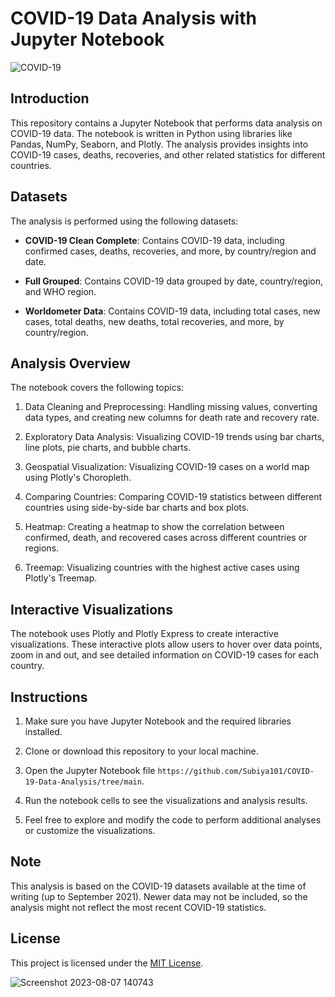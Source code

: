 
# COVID-19 Data Analysis with Jupyter Notebook

![COVID-19](https://img.shields.io/badge/COVID--19-Data%20Analysis-blue)

## Introduction

This repository contains a Jupyter Notebook that performs data analysis on COVID-19 data. The notebook is written in Python using libraries like Pandas, NumPy, Seaborn, and Plotly. The analysis provides insights into COVID-19 cases, deaths, recoveries, and other related statistics for different countries.

## Datasets

The analysis is performed using the following datasets:

- **COVID-19 Clean Complete**: Contains COVID-19 data, including confirmed cases, deaths, recoveries, and more, by country/region and date.

- **Full Grouped**: Contains COVID-19 data grouped by date, country/region, and WHO region.

- **Worldometer Data**: Contains COVID-19 data, including total cases, new cases, total deaths, new deaths, total recoveries, and more, by country/region.

## Analysis Overview

The notebook covers the following topics:

1. Data Cleaning and Preprocessing: Handling missing values, converting data types, and creating new columns for death rate and recovery rate.

2. Exploratory Data Analysis: Visualizing COVID-19 trends using bar charts, line plots, pie charts, and bubble charts.

3. Geospatial Visualization: Visualizing COVID-19 cases on a world map using Plotly's Choropleth.

4. Comparing Countries: Comparing COVID-19 statistics between different countries using side-by-side bar charts and box plots.

5. Heatmap: Creating a heatmap to show the correlation between confirmed, death, and recovered cases across different countries or regions.

6. Treemap: Visualizing countries with the highest active cases using Plotly's Treemap.

## Interactive Visualizations

The notebook uses Plotly and Plotly Express to create interactive visualizations. These interactive plots allow users to hover over data points, zoom in and out, and see detailed information on COVID-19 cases for each country.

## Instructions

1. Make sure you have Jupyter Notebook and the required libraries installed.

2. Clone or download this repository to your local machine.

3. Open the Jupyter Notebook file `https://github.com/Subiya101/COVID-19-Data-Analysis/tree/main`.

4. Run the notebook cells to see the visualizations and analysis results.

5. Feel free to explore and modify the code to perform additional analyses or customize the visualizations.

## Note

This analysis is based on the COVID-19 datasets available at the time of writing (up to September 2021). Newer data may not be included, so the analysis might not reflect the most recent COVID-19 statistics.

## License

This project is licensed under the [MIT License](LICENSE).



![Screenshot 2023-08-07 140743](https://github.com/Subiya101/COVID-19-Data-Analysis/assets/136356321/29a9c3b8-113b-4e6d-b639-d4e45833e1e3)
